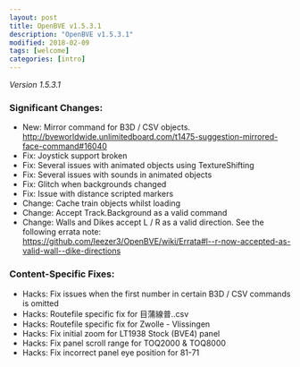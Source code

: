 ```yaml
---
layout: post
title: OpenBVE v1.5.3.1
description: "OpenBVE v1.5.3.1"
modified: 2018-02-09
tags: [welcome]
categories: [intro]
---
```


*Version 1.5.3.1*

### Significant Changes:
* New: Mirror command for B3D / CSV objects. http://bveworldwide.unlimitedboard.com/t1475-suggestion-mirrored-face-command#16040
* Fix: Joystick support broken
* Fix: Several issues with animated objects using TextureShifting
* Fix: Several issues with sounds in animated objects
* Fix: Glitch when backgrounds changed
* Fix: Issue with distance scripted markers
* Change: Cache train objects whilst loading
* Change: Accept Track.Background as a valid command
* Change: Walls and Dikes accept L / R as a valid direction. See the following errata note: https://github.com/leezer3/OpenBVE/wiki/Errata#l--r-now-accepted-as-valid-wall--dike-directions

### Content-Specific Fixes:
* Hacks: Fix issues when the first number in certain B3D / CSV commands is omitted
* Hacks: Routefile specific fix for 目蒲線普..csv
* Hacks: Routefile specific fix for Zwolle - Vlissingen
* Hacks: Fix initial zoom for LT1938 Stock (BVE4) panel
* Hacks: Fix panel scroll range for TOQ2000 & TOQ8000
* Hacks: Fix incorrect panel eye position for 81-71
